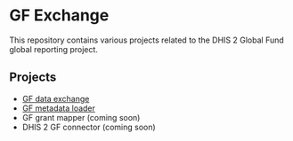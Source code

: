 # GF Exchange

This repository contains various projects related to the DHIS 2 Global Fund global reporting project.

## Projects

* [GF data exchange](gf-exchange)
* [GF metadata loader](gf-metadata-loader)
* GF grant mapper (coming soon)
* DHIS  2 GF connector (coming soon)
